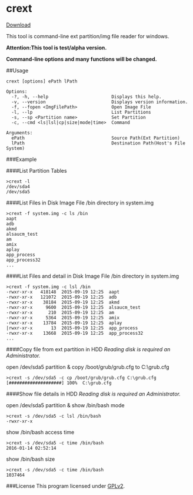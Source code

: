 # crext
[Download](https://github.com/yuk7/crext/releases/latest)

This tool is command-line ext partition/img file reader for windows.

**Attention:This tool is test/alpha version.**

**Command-line options and many functions will be changed.**

##Usage
```dos
crext [options] ePath lPath

Options:
  -?, -h, --help                        Displays this help.
  -v, --version                         Displays version information.
  -f, --fopen <ImgFilePath>             Open Image File
  -l, --lp                              List Partitions
  -s, --sp <Partition name>             Set Partition
  -c, --cmd <ls|lsl|cp|size|mode|time>  Command

Arguments:
  ePath                                 Source Path(Ext Partition)
  lPath                                 Destination Path(Host's File System)
```

###Example

####List Partition Tables
```dos
>crext -l
/dev/sda4
/dev/sda5
```

####List Files in Disk Image File
/bin directory in system.img
```dos
>crext -f system.img -c ls /bin
aapt
adb
akmd
alsaucm_test
am
amix
aplay
app_process
app_process32
...
```
####List Files and detail in Disk Image File
/bin directory in system.img
```dos
>crext -f system.img -c lsl /bin
-rwxr-xr-x   418148  2015-09-19 12:25  aapt
-rwxr-xr-x   121072  2015-09-19 12:25  adb
-rwxr-xr-x    38184  2015-09-19 12:25  akmd
-rwxr-xr-x     9600  2015-09-19 12:25  alsaucm_test
-rwxr-xr-x      210  2015-09-19 12:25  am
-rwxr-xr-x     5364  2015-09-19 12:25  amix
-rwxr-xr-x    13784  2015-09-19 12:25  aplay
|rwxr-xr-x       13  2015-09-19 12:25  app_process
-rwxr-xr-x    13668  2015-09-19 12:25  app_process32
...
```

####Copy file from ext partition in HDD
*Reading disk is required an Administrator.*

open /dev/sda5 partition & copy /boot/grub/grub.cfg to C:\grub.cfg
```dos
>crext -s /dev/sda5 -c cp /boot/grub/grub.cfg C:\grub.cfg
[####################] 100%  C:\grub.cfg
```

####Show file details in HDD
*Reading disk is required an Administrator.*

open /dev/sda5 partition & show /bin/bash mode
```dos
>crext -s /dev/sda5 -c lsl /bin/bash
-rwxr-xr-x
```

show /bin/bash access time
```dos
>crext -s /dev/sda5 -c time /bin/bash
2016-01-14 02:52:14
```

show /bin/bash size
```dos
>crext -s /dev/sda5 -c time /bin/bash
1037464
```


###License
This program licensed under [GPLv2](https://github.com/yuk7/crext/blob/master/LICENSE).
